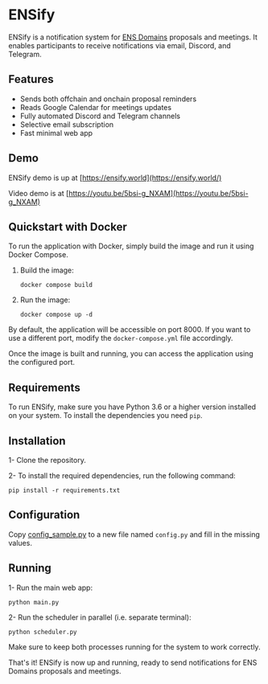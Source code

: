 # ENSify

ENSify is a notification system for [ENS Domains](https://ens.domains/) proposals and meetings. It enables participants to receive notifications via email, Discord, and Telegram.

## Features

* Sends both offchain and onchain proposal reminders
* Reads Google Calendar for meetings updates
* Fully automated Discord and Telegram channels
* Selective email subscription
* Fast minimal web app

## Demo
ENSify demo is up at
[https://ensify.world](https://ensify.world/)

Video demo is at
[https://youtu.be/5bsi-g_NXAM](https://youtu.be/5bsi-g_NXAM)

## Quickstart with Docker

To run the application with Docker, simply build the image and run it using Docker Compose. 

1. Build the image:
   ```
   docker compose build
   ```

2. Run the image:
   ```
   docker compose up -d
   ```

By default, the application will be accessible on port 8000. If you want to use a different port, modify the `docker-compose.yml` file accordingly.

Once the image is built and running, you can access the application using the configured port.


## Requirements

To run ENSify, make sure you have Python 3.6 or a higher
version installed on your system. To install the
dependencies you need `pip`.

## Installation

1- Clone the repository.

2- To install the required dependencies, 
run the following command:

```
pip install -r requirements.txt
```

## Configuration

Copy [config_sample.py](config_sample.py) to a new file
named `config.py` and fill in the missing values.

## Running

1- Run the main web app:

`python main.py`

2- Run the scheduler in parallel (i.e. separate terminal):

`python scheduler.py`

Make sure to keep both processes running for the system
to work correctly.

That's it! ENSify is now up and running, ready to send 
notifications for ENS Domains proposals and meetings.
